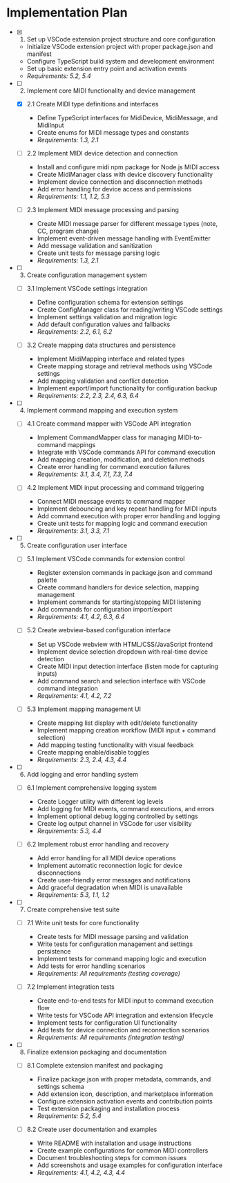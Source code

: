 # Implementation Plan

- [x] 1. Set up VSCode extension project structure and core configuration

  - Initialize VSCode extension project with proper package.json and manifest
  - Configure TypeScript build system and development environment
  - Set up basic extension entry point and activation events
  - _Requirements: 5.2, 5.4_

- [ ] 2. Implement core MIDI functionality and device management

  - [x] 2.1 Create MIDI type definitions and interfaces

    - Define TypeScript interfaces for MidiDevice, MidiMessage, and MidiInput
    - Create enums for MIDI message types and constants
    - _Requirements: 1.3, 2.1_

  - [ ] 2.2 Implement MIDI device detection and connection

    - Install and configure midi npm package for Node.js MIDI access
    - Create MidiManager class with device discovery functionality
    - Implement device connection and disconnection methods
    - Add error handling for device access and permissions
    - _Requirements: 1.1, 1.2, 5.3_

  - [ ] 2.3 Implement MIDI message processing and parsing
    - Create MIDI message parser for different message types (note, CC, program change)
    - Implement event-driven message handling with EventEmitter
    - Add message validation and sanitization
    - Create unit tests for message parsing logic
    - _Requirements: 1.3, 2.1_

- [ ] 3. Create configuration management system

  - [ ] 3.1 Implement VSCode settings integration

    - Define configuration schema for extension settings
    - Create ConfigManager class for reading/writing VSCode settings
    - Implement settings validation and migration logic
    - Add default configuration values and fallbacks
    - _Requirements: 2.2, 6.1, 6.2_

  - [ ] 3.2 Create mapping data structures and persistence
    - Implement MidiMapping interface and related types
    - Create mapping storage and retrieval methods using VSCode settings
    - Add mapping validation and conflict detection
    - Implement export/import functionality for configuration backup
    - _Requirements: 2.2, 2.3, 2.4, 6.3, 6.4_

- [ ] 4. Implement command mapping and execution system

  - [ ] 4.1 Create command mapper with VSCode API integration

    - Implement CommandMapper class for managing MIDI-to-command mappings
    - Integrate with VSCode commands API for command execution
    - Add mapping creation, modification, and deletion methods
    - Create error handling for command execution failures
    - _Requirements: 3.1, 3.4, 7.1, 7.3, 7.4_

  - [ ] 4.2 Implement MIDI input processing and command triggering
    - Connect MIDI message events to command mapper
    - Implement debouncing and key repeat handling for MIDI inputs
    - Add command execution with proper error handling and logging
    - Create unit tests for mapping logic and command execution
    - _Requirements: 3.1, 3.3, 7.1_

- [ ] 5. Create configuration user interface

  - [ ] 5.1 Implement VSCode commands for extension control

    - Register extension commands in package.json and command palette
    - Create command handlers for device selection, mapping management
    - Implement commands for starting/stopping MIDI listening
    - Add commands for configuration import/export
    - _Requirements: 4.1, 4.2, 6.3, 6.4_

  - [ ] 5.2 Create webview-based configuration interface

    - Set up VSCode webview with HTML/CSS/JavaScript frontend
    - Implement device selection dropdown with real-time device detection
    - Create MIDI input detection interface (listen mode for capturing inputs)
    - Add command search and selection interface with VSCode command integration
    - _Requirements: 4.1, 4.2, 7.2_

  - [ ] 5.3 Implement mapping management UI
    - Create mapping list display with edit/delete functionality
    - Implement mapping creation workflow (MIDI input + command selection)
    - Add mapping testing functionality with visual feedback
    - Create mapping enable/disable toggles
    - _Requirements: 2.3, 2.4, 4.3, 4.4_

- [ ] 6. Add logging and error handling system

  - [ ] 6.1 Implement comprehensive logging system

    - Create Logger utility with different log levels
    - Add logging for MIDI events, command executions, and errors
    - Implement optional debug logging controlled by settings
    - Create log output channel in VSCode for user visibility
    - _Requirements: 5.3, 4.4_

  - [ ] 6.2 Implement robust error handling and recovery
    - Add error handling for all MIDI device operations
    - Implement automatic reconnection logic for device disconnections
    - Create user-friendly error messages and notifications
    - Add graceful degradation when MIDI is unavailable
    - _Requirements: 5.3, 1.1, 1.2_

- [ ] 7. Create comprehensive test suite

  - [ ] 7.1 Write unit tests for core functionality

    - Create tests for MIDI message parsing and validation
    - Write tests for configuration management and settings persistence
    - Implement tests for command mapping logic and execution
    - Add tests for error handling scenarios
    - _Requirements: All requirements (testing coverage)_

  - [ ] 7.2 Implement integration tests
    - Create end-to-end tests for MIDI input to command execution flow
    - Write tests for VSCode API integration and extension lifecycle
    - Implement tests for configuration UI functionality
    - Add tests for device connection and reconnection scenarios
    - _Requirements: All requirements (integration testing)_

- [ ] 8. Finalize extension packaging and documentation

  - [ ] 8.1 Complete extension manifest and packaging

    - Finalize package.json with proper metadata, commands, and settings schema
    - Add extension icon, description, and marketplace information
    - Configure extension activation events and contribution points
    - Test extension packaging and installation process
    - _Requirements: 5.2, 5.4_

  - [ ] 8.2 Create user documentation and examples
    - Write README with installation and usage instructions
    - Create example configurations for common MIDI controllers
    - Document troubleshooting steps for common issues
    - Add screenshots and usage examples for configuration interface
    - _Requirements: 4.1, 4.2, 4.3, 4.4_
